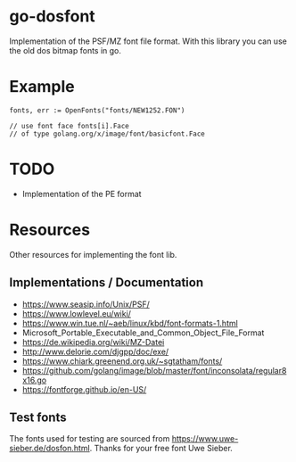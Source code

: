 # go-dosfont

Implementation of the PSF/MZ font file format. With this library
you can use the old dos bitmap fonts in go.

# Example

	fonts, err := OpenFonts("fonts/NEW1252.FON")

    // use font face fonts[i].Face
    // of type golang.org/x/image/font/basicfont.Face

# TODO

* Implementation of the PE format

# Resources

Other resources for implementing the font lib.

## Implementations / Documentation

* https://www.seasip.info/Unix/PSF/
* https://www.lowlevel.eu/wiki/
* https://www.win.tue.nl/~aeb/linux/kbd/font-formats-1.html
* Microsoft_Portable_Executable_and_Common_Object_File_Format
* https://de.wikipedia.org/wiki/MZ-Datei
* http://www.delorie.com/djgpp/doc/exe/
* https://www.chiark.greenend.org.uk/~sgtatham/fonts/
* https://github.com/golang/image/blob/master/font/inconsolata/regular8x16.go
* https://fontforge.github.io/en-US/

## Test fonts

The fonts used for testing are sourced from https://www.uwe-sieber.de/dosfon.html. Thanks for your free font Uwe Sieber.
